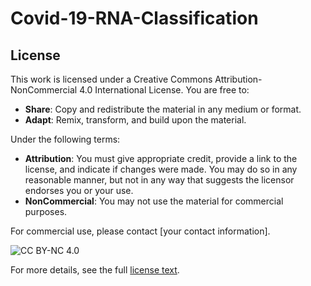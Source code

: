 # Covid-19-RNA-Classification

## License
This work is licensed under a Creative Commons Attribution-NonCommercial 4.0 International License. You are free to:
- **Share**: Copy and redistribute the material in any medium or format.
- **Adapt**: Remix, transform, and build upon the material.

Under the following terms:
- **Attribution**: You must give appropriate credit, provide a link to the license, and indicate if changes were made. You may do so in any reasonable manner, but not in any way that suggests the licensor endorses you or your use.
- **NonCommercial**: You may not use the material for commercial purposes.

For commercial use, please contact [your contact information].

![CC BY-NC 4.0](https://i.creativecommons.org/l/by-nc/4.0/88x31.png)

For more details, see the full [license text](LICENSE).
